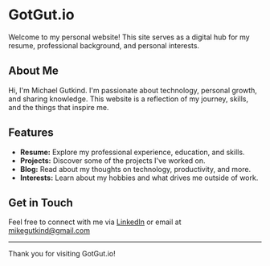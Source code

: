 # GotGut.io

Welcome to my personal website! This site serves as a digital hub for my resume, professional background, and personal interests.

## About Me

Hi, I'm Michael Gutkind. I'm passionate about technology, personal growth, and sharing knowledge. This website is a reflection of my journey, skills, and the things that inspire me.

## Features

- **Resume:** Explore my professional experience, education, and skills.
- **Projects:** Discover some of the projects I've worked on.
- **Blog:** Read about my thoughts on technology, productivity, and more.
- **Interests:** Learn about my hobbies and what drives me outside of work.

## Get in Touch

Feel free to connect with me via [LinkedIn](https://www.linkedin.com/) or email at mikegutkind@gmail.com

---

Thank you for visiting GotGut.io!